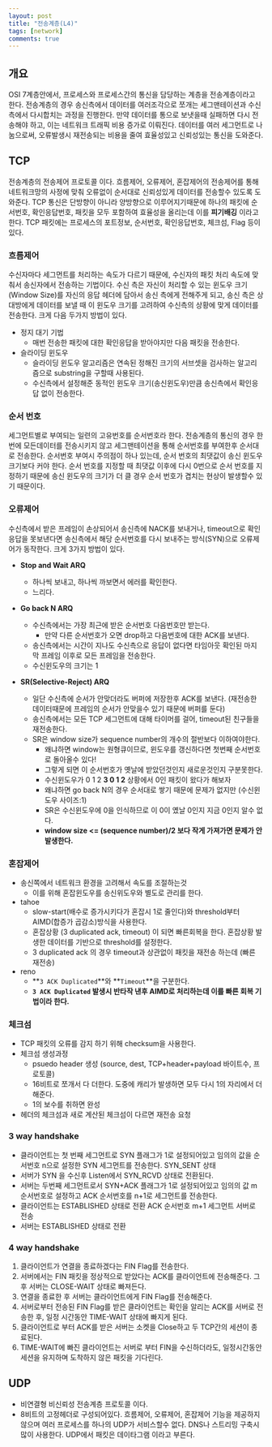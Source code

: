 ```yaml
---
layout: post
title: "전송계층(L4)"
tags: [network]
comments: true
---
```


## 개요
OSI 7계층안에서, 프로세스와 프로세스간의 통신을 담당하는 계층을 전송계층이라고 한다. 전송계층의 경우 송신측에서 데이터를 여러조각으로 쪼개는 세그맨테이션과 수신측에서 다시합치는 과정을 진행한다. 만약 데이터를 통으로 보냇을때 실패하면 다시 전송해야 하고, 이는 네트워크 트래픽 비용 증가로 이뤄진다. 데이터를 여러 세그먼트로 나눔으로써, 오류발생시 재전송되는 비용을 줄여 효율성있고 신뢰성있는 통신을 도와준다.

## TCP
전송계층의 전송제어 프로토콜 이다. 흐름제어, 오류제어, 혼잡제어의 전송제어를 통해 네트워크망의 사정에 맞춰 오류없이 순서대로 신뢰성있게 데이터를 전송할수 있도록 도와준다. TCP 통신은 단방향이 아니라 양방향으로 이루어지기때문에 하나의 패킷에 순서번호, 확인응답번호, 패킷을 모두 포함하여 효율성을 올리는데 이를 **피기배깅** 이라고 한다. TCP 패킷에는 프로세스의 포트정보, 순서번호, 확인응답번호, 체크섬, Flag 등이 있다.

### 흐름제어
수신자마다 세그먼트를 처리하는 속도가 다르기 때문에, 수신자의 패킷 처리 속도에 맞춰서 송신자에서 전송하는 기법이다. 수신 측은 자신이 처리할 수 있는 윈도우 크기(Window Size)를 자신의 응답 헤더에 담아서 송신 측에게 전해주게 되고, 송신 측은 상대방에게 데이터를 보낼 때 이 윈도우 크기를 고려하여 수신측의 상황에 맞게 데이터를 전송한다. 크게 다음 두가지 방법이 있다.

- 정지 대기 기법
    - 매번 전송한 패킷에 대한 확인응답을 받아야지만 다음 패킷을 전송한다.
- 슬라이딩 윈도우
    + 슬라이딩 윈도우 알고리즘은 연속된 정해진 크기의 서브셋을 검사하는 알고리즘으로 substring을 구할때 사용된다.
    - 수신측에서 설정해준 동적인 윈도우 크기(송신윈도우)만큼 송신측에서 확인응답 없이 전송한다.

### 순서 번호
세그먼트별로 부여되는 일련의 고유번호를 순서번호라 한다. 전송계층의 통신의 경우 한번에 모든데이터를 전송시키지 않고 세그맨테이션을 통해 순서번호를 부여한후 순서대로 전송한다. 순서번호 부여시 주의점이 하나 있는데, 순서 번호의 최댓값이 송신 윈도우 크기보다 커야 한다. 순서 번호를 지정할 때 최댓값 이후에 다시 0번으로 순서 번호를 지정하기 때문에 송신 윈도우의 크기가 더 클 경우 순서 번호가 겹치는 현상이 발생할수 있기 때문이다.

### 오류제어
수신측에서 받은 프레임이 손상되어서 송신측에 NACK를 보내거나, timeout으로 확인응답을 못보낸다면 송신측에서 해당 순서번호를 다시 보내주는 방식(SYN)으로 오류제어가 동작한다. 크게 3가지 방법이 있다.

- **Stop and Wait ARQ**
    - 하나씩 보내고, 하나씩 까보면서 에러를 확인한다.
    - 느리다.

- **Go back N ARQ**
    - 수신측에서는 가장 최근에 받은 순서번호 다음번호만 받는다.
        - 만약 다른 순서번호가 오면 drop하고 다음번호에 대한 ACK를 보낸다.
    - 송신측에서는 시간이 지나도 수신측으로 응답이 없다면 타임아웃 확인된 마지막 프레임 이후로 모든 프레임을 전송한다.
    - 수신윈도우의 크기는 1

- **SR(Selective-Reject) ARQ**
    - 일단 수신측에 순서가 안맞더라도 버퍼에 저장한후 ACK를 보낸다.  (재전송한 데이터때문에 프레임의 순서가 안맞을수 있기 때문에 버퍼를 둔다)
    - 송신측에서는 모든 TCP 세그먼트에 대해 타이머를 걸어, timeout된 친구들을 재전송한다.
    - SR은 window size가 sequence number의 개수의 절반보다 이하여야한다.
        - 왜냐하면 window는 원형큐이므로, 윈도우를 갱신하다면 첫번째 순서번호로 돌아올수 있다!
        - 그렇게 되면 이 순서번호가 옛날에 받았던것인지 새로운것인지 구분못한다.
        - 수신윈도우가 0 1 2 **3 0 1 2** 상황에서 0인 패킷이 왔다가 해보자
        - 왜냐하면 go back N의 경우 순서대로 쌓기 때문에 문제가 없지만 (수신윈도우 사이즈:1)
        - SR은 수신윈도우에 0을 인식하므로 이 0이 옜날 0인지 지금 0인지 알수 없다.
        - **window size <= (sequence number)/2 보다 작게 가져가면 문제가 안발생한다.**

### 혼잡제어
- 송신쪽에서 네트워크 환경을 고려해서 속도를 조절하는것
    - 이를 위해 혼잡윈도우를 송신위도우와 별도로 관리를 한다.
- tahoe
    - slow-start(배수로 증가시키다가 혼잡시 1로 줄인다)와 threshold부터 AIMD(합증가 곱감소)방식을 사용한다.
    - 혼잡상황 (3 duplicated ack, timeout) 이 되면 빠른회복을 한다. 혼잡상황 발생한 데이터를 기반으로 threshold를 설정한다.
    - 3 duplicated ack 의 경우 timeout과 상관없이 패킷을 재전송 하는데 (빠른 재전송)
- reno
    - **`3 ACK Duplicated`**와 **`Timeout`**을 구분한다.
    - **`3 ACK Duplicated` 발생시 반타작 낸후 AIMD로 처리하는데 이를 빠른 회복 기법이라 한다.**

### 체크섬

- TCP 패킷의 오류를 감지 하기 위해 checksum을 사용한다.
- 체크섬 생성과정
    - psuedo header 생성 (source, dest, TCP+header+payload 바이트수, 프로토콜)
    - 16비트로 쪼개서 다 더한다. 도중에 캐리가 발생하면 모두 다시 1의 자리에서 더해준다.
    - 1의 보수를 취하면 완성
- 헤더의 체크섬과 새로 계산된 체크섬이 다르면 재전송 요청

### 3 way handshake

- 클라이언트는 첫 번째 세그먼트로 SYN 플래그가 1로 설정되어있고 임의의 값을 순서번호 n으로 설정한 SYN 세그먼트를 전송한다.  SYN_SENT 상태
- 서버가 SYN 을 수신후 Listen에서 SYN_RCVD 상태로 전환된다.
- 서버는 두번째 세그먼트로서 SYN+ACK 플래그가 1로 설정되어있고 임의의 값 m 순서번호로 설정하고 ACK 순서번호를 n+1로 세그먼트를 전송한다.
- 클라이언트는 ESTABLISHED 상태로 전환 ACK  순서번호 m+1 세그먼트 서버로 전송
- 서버는  ESTABLISHED 상태로 전환

### 4 way handshake

1. 클라이언트가 연결을 종료하겠다는 FIN Flag를 전송한다.
2. 서버에서는 FIN 패킷을 정상적으로 받았다는 ACK를 클라이언트에 전송해준다. 그 후 서버는 CLOSE-WAIT 상태로 빠져든다.
3. 연결을 종료한 후 서버는 클라이언트에게 FIN Flag를 전송해준다.
4. 서버로부터 전송된 FIN Flag를 받은 클라이언트는 확인을 알리는 ACK를 서버로 전송한 후, 일정 시간동안 TIME-WAIT 상태에 빠지게 된다.
5. 클라이언트로 부터 ACK를 받은 서버는 소켓을 Close하고 두 TCP간의 세션이 종료된다.
6. TIME-WAIT에 빠진 클라이언트는 서버로 부터 FIN을 수신하더라도, 일정시간동안 세션을 유지하며 도착하지 않은 패킷을 기다린다.

## UDP

- 비연결형 비신뢰성 전송계층 프로토콜 이다.
- 8비트의 고정헤더로 구성되어있다. 흐름제어, 오류제어, 혼잡제어 기능을 제공하지 않으며 여러 프로세스를 하나의 UDP가 서비스할수 없다. DNS나 스트리밍 구축시 많이 사용한다. UDP에서 패킷은 데이타그램 이라고 부른다.